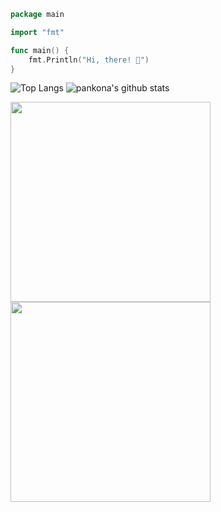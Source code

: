 ```go
package main

import "fmt"

func main() {
    fmt.Println("Hi, there! 👋")
}
```


![Top Langs](https://github-readme-stats.vercel.app/api/top-langs/?username=pankona&hide=html)
![pankona's github stats](https://github-readme-stats.vercel.app/api?username=pankona&show_icons=true&count_private=true&line_height=33)

<img src=https://user-images.githubusercontent.com/6533008/208029326-851fb771-bdb4-4c65-b3ea-f3f22790dbfc.png width="320px"> <img src=https://github.com/pankona/pankona/assets/6533008/3bad258f-85e0-491b-bde2-158b51a1c54a width="320px">

<!--
**pankona/pankona** is a ✨ _special_ ✨ repository because its `README.md` (this file) appears on your GitHub profile.

Here are some ideas to get you started:

- 🔭 I’m currently working on ...
- 🌱 I’m currently learning ...
- 👯 I’m looking to collaborate on ...
- 🤔 I’m looking for help with ...
- 💬 Ask me about ...
- 📫 How to reach me: ...
- 😄 Pronouns: ...
- ⚡ Fun fact: ...
-->
